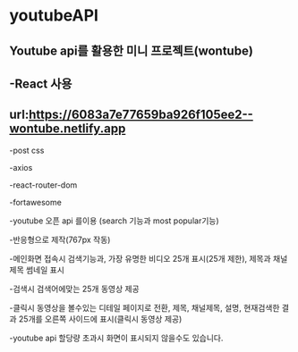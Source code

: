 # youtubeAPI
Youtube api를 활용한 미니 프로젝트(wontube)
---------------------------------
-React 사용
----------
url:https://6083a7e77659ba926f105ee2--wontube.netlify.app
-----------------------------------------------------------
-post css

-axios

-react-router-dom

-fortawesome

-youtube 오픈 api 를이용 (search 기능과 most popular기능)

-반응형으로 제작(767px 작동)

-메인화면 접속시 검색기능과, 가장 유명한 비디오 25개 표시(25개 제한), 제목과 채널제목 썸네일 표시

-검색시 검색어에맞는 25개 동영상 제공

-클릭시 동영상을 볼수있는 디테일 페이지로 전환, 제목, 채널제목, 설명, 현재검색한 결과 25개를 오른쪽 사이드에 표시(클릭시 동영상 제공)

-youtube api 할당량 초과시 화면이 표시되지 않을수도 있습니다.
